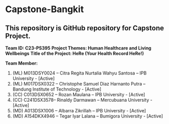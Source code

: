 # Capstone-Bangkit
## This repository is GitHub repository for Capstone Project.

**Team ID: C23-PS395**
**Project Themes: Human Healthcare and Living Wellbeings**
**Title of the Project: HeRe (Your Health Record HeRe!)**

**Team Member:**
1. (ML) M013DSY0024 – Citra Regita Nurtalia Wahyu Santosa – IPB University - [Active]
2. (ML) M017DSX0322 – Christophe Samuel Diaz Harnanto Putra – Bandung Institute of Technology - [Active]
3. (CC) C013DSX0652 – Rozan Maulana – IPB University - [Active]
4. (CC) C241DSX3578– Rinaldy Darmawan – Mercubuana University - [Active]
5. (MD) A013DSX1006 – Albarra Zikrillah – IPB University - [Active]
6. (MD) A154DKX4946 – Tegar Iyar Lalana – Bumigora University - [Active]
